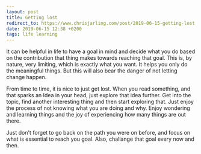 ```yaml
---
layout: post
title: Getting lost
redirect_to: https://www.chrisjarling.com/post/2019-06-15-getting-lost
date: 2019-06-15 12:38 +0200
tags: life learning
---
```


It can be helpful in life to have a goal in mind and decide what you do based on the contribution that thing makes
towards reaching that goal. This is, by nature, very limiting, which is exactly what you want. It helps you only do the
meaningful things. But this will also bear the danger of not letting change happen.

From time to time, it is nice to just get lost. When you read something, and that sparks an Idea in your head, just explore that
idea further. Get into the topic, find another interesting thing and then start exploring that. Just enjoy the process of not knowing
what you are doing and why. Enjoy wondering and learning things and the joy of experiencing how many things are out there.

Just don't forget to go back on the path you were on before, and focus on what is essential to reach you goal. Also, challange that goal
every now and then.
